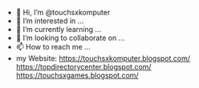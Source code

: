 - 👋 Hi, I’m @touchsxkomputer
- 👀 I’m interested in ...
- 🌱 I’m currently learning ...
- 💞️ I’m looking to collaborate on ...
- 📫 How to reach me ...
- my Website: 
https://touchsxkomputer.blogspot.com/
https://topdirectorycenter.blogspot.com/
https://touchsxgames.blogspot.com/
<!---
touchsxkomputer/touchsxkomputer is a ✨ special ✨ repository because its `README.md` (this file) appears on your GitHub profile.
You can click the Preview link to take a look at your changes.
--->

